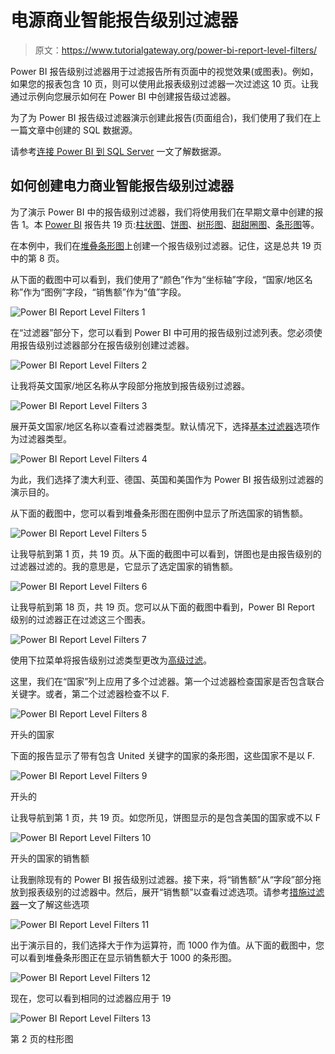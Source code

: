 # 电源商业智能报告级别过滤器

> 原文：<https://www.tutorialgateway.org/power-bi-report-level-filters/>

Power BI 报告级别过滤器用于过滤报告所有页面中的视觉效果(或图表)。例如，如果您的报表包含 10 页，则可以使用此报表级别过滤器一次过滤这 10 页。让我通过示例向您展示如何在 Power BI 中创建报告级过滤器。

为了为 Power BI 报告级过滤器演示创建此报告(页面组合)，我们使用了我们在上一篇文章中创建的 SQL 数据源。

请参考[连接 Power BI 到 SQL Server](https://www.tutorialgateway.org/connect-power-bi-to-sql-server/) 一文了解数据源。

## 如何创建电力商业智能报告级别过滤器

为了演示 Power BI 中的报告级别过滤器，我们将使用我们在早期文章中创建的报告 1。本 [Power BI](https://www.tutorialgateway.org/power-bi-tutorial/) 报告共 19 页:[柱状图](https://www.tutorialgateway.org/column-chart-in-power-bi/)、[饼图](https://www.tutorialgateway.org/pie-chart-in-power-bi/)、[树形图](https://www.tutorialgateway.org/create-power-bi-treemap/)、[甜甜圈图](https://www.tutorialgateway.org/format-donut-chart-in-power-bi/)、[条形图](https://www.tutorialgateway.org/power-bi-bar-chart/)等。

在本例中，我们在[堆叠条形图](https://www.tutorialgateway.org/power-bi-stacked-bar-chart/)上创建一个报告级别过滤器。记住，这是总共 19 页中的第 8 页。

从下面的截图中可以看到，我们使用了“颜色”作为“坐标轴”字段，“国家/地区名称”作为“图例”字段，“销售额”作为“值”字段。

![Power BI Report Level Filters 1](img/ff83d2305700c7a2d13f71f78d18045f.png)

在“过滤器”部分下，您可以看到 Power BI 中可用的报告级别过滤列表。您必须使用报告级别过滤器部分在报告级别创建过滤器。

![Power BI Report Level Filters 2](img/7871bac159be3dc41d6831769ec3099a.png)

让我将英文国家/地区名称从字段部分拖放到报告级别过滤器。

![Power BI Report Level Filters 3](img/c77338d734b2efb3df7249f67b021663.png)

展开英文国家/地区名称以查看过滤器类型。默认情况下，选择[基本过滤器](https://www.tutorialgateway.org/power-bi-basic-filters/)选项作为过滤器类型。

![Power BI Report Level Filters 4](img/8b3caeb74f7f33d62468f234f46a0670.png)

为此，我们选择了澳大利亚、德国、英国和美国作为 Power BI 报告级别过滤器的演示目的。

从下面的截图中，您可以看到堆叠条形图在图例中显示了所选国家的销售额。

![Power BI Report Level Filters 5](img/b5bbba110a2c6a2eaec0f9f89117c0fe.png)

让我导航到第 1 页，共 19 页。从下面的截图中可以看到，饼图也是由报告级别的过滤器过滤的。我的意思是，它显示了选定国家的销售额。

![Power BI Report Level Filters 6](img/f8110dd7b7b8e86a48f45c80d02619e7.png)

让我导航到第 18 页，共 19 页。您可以从下面的截图中看到，Power BI Report 级别的过滤器正在过滤这三个图表。

![Power BI Report Level Filters 7](img/69fd42cc6284621ebc1631939d5b9415.png)

使用下拉菜单将报告级别过滤类型更改为[高级过滤](https://www.tutorialgateway.org/power-bi-advanced-filters/)。

这里，我们在“国家”列上应用了多个过滤器。第一个过滤器检查国家是否包含联合关键字。或者，第二个过滤器检查不以 F.

![Power BI Report Level Filters 8](img/9902159f423ea6eb66f3352730cd54c4.png)

开头的国家

下面的报告显示了带有包含 United 关键字的国家的条形图，这些国家不是以 F.

![Power BI Report Level Filters 9](img/a67699cf80cef1d5405a4e03887f5c3a.png)

开头的

让我导航到第 1 页，共 19 页。如您所见，饼图显示的是包含美国的国家或不以 F

![Power BI Report Level Filters 10](img/4de2ea3335deaa1f95a3dad85ed22e3a.png)

开头的国家的销售额

让我删除现有的 Power BI 报告级别过滤器。接下来，将“销售额”从“字段”部分拖放到报表级别的过滤器中。然后，展开“销售额”以查看过滤选项。请参考[措施过滤器](https://www.tutorialgateway.org/power-bi-filters-on-measures/)一文了解这些选项

![Power BI Report Level Filters 11](img/3dc3770b9a89c08627c21fa4ba8bbf2b.png)

出于演示目的，我们选择大于作为运算符，而 1000 作为值。从下面的截图中，您可以看到堆叠条形图正在显示销售额大于 1000 的条形图。

![Power BI Report Level Filters 12](img/660d4a1ac4421b325315a078fc139d60.png)

现在，您可以看到相同的过滤器应用于 19

![Power BI Report Level Filters 13](img/44759fd4b4f05a4cab18b67ed6c5e07d.png)

第 2 页的柱形图